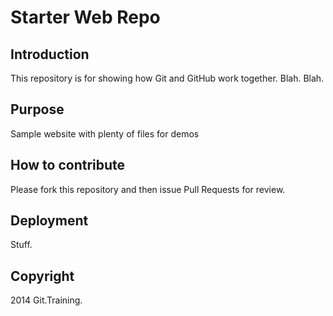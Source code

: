 # Starter Web Repo

## Introduction

This repository is for showing how Git and GitHub work together.  Blah.  Blah.

## Purpose

Sample website with plenty of files for demos

## How to contribute

Please fork this repository and then issue Pull Requests for review.

## Deployment

Stuff.

## Copyright

2014 Git.Training.



